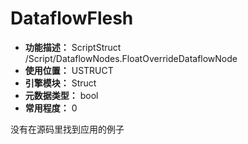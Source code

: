 ﻿# DataflowFlesh

- **功能描述：** ScriptStruct /Script/DataflowNodes.FloatOverrideDataflowNode
- **使用位置：** USTRUCT
- **引擎模块：** Struct
- **元数据类型：** bool
- **常用程度：** 0

没有在源码里找到应用的例子

